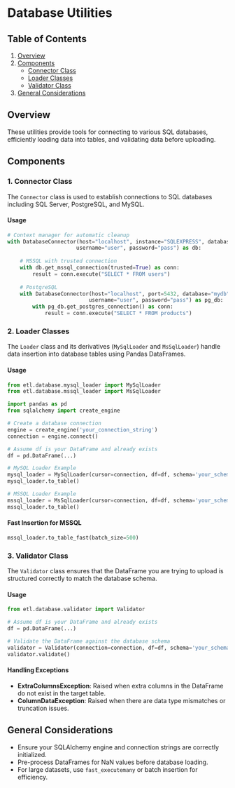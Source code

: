 # Database Utilities

## Table of Contents

1. [Overview](#overview)
2. [Components](#components)
   - [Connector Class](#1-connector-class)
   - [Loader Classes](#2-loader-classes)
   - [Validator Class](#3-validator-class)
3. [General Considerations](#general-considerations)

## Overview

These utilities provide tools for connecting to various SQL databases, efficiently loading data into tables, and validating data before uploading.

## Components

### 1. Connector Class

The `Connector` class is used to establish connections to SQL databases including SQL Server, PostgreSQL, and MySQL.

#### Usage

```python
# Context manager for automatic cleanup
with DatabaseConnector(host="localhost", instance="SQLEXPRESS", database="mydb", 
                      username="user", password="pass") as db:
    
    # MSSQL with trusted connection
    with db.get_mssql_connection(trusted=True) as conn:
        result = conn.execute("SELECT * FROM users")
    
    # PostgreSQL
    with DatabaseConnector(host="localhost", port=5432, database="mydb", 
                          username="user", password="pass") as pg_db:
        with pg_db.get_postgres_connection() as conn:
            result = conn.execute("SELECT * FROM products")
```

### 2. Loader Classes

The `Loader` class and its derivatives (`MySqlLoader` and `MsSqlLoader`) handle data insertion into database tables using Pandas DataFrames.

#### Usage

```python
from etl.database.mysql_loader import MySqlLoader
from etl.database.mssql_loader import MsSqlLoader

import pandas as pd
from sqlalchemy import create_engine

# Create a database connection
engine = create_engine('your_connection_string')
connection = engine.connect()

# Assume df is your DataFrame and already exists
df = pd.DataFrame(...)

# MySQL Loader Example
mysql_loader = MySqlLoader(cursor=connection, df=df, schema='your_schema', table='your_table')
mysql_loader.to_table()

# MSSQL Loader Example
mssql_loader = MsSqlLoader(cursor=connection, df=df, schema='your_schema', table='your_table')
mssql_loader.to_table()
```

#### Fast Insertion for MSSQL

```python
mssql_loader.to_table_fast(batch_size=500)
```

### 3. Validator Class

The `Validator` class ensures that the DataFrame you are trying to upload is structured correctly to match the database schema.

#### Usage

```python
from etl.database.validator import Validator

# Assume df is your DataFrame and already exists
df = pd.DataFrame(...)

# Validate the DataFrame against the database schema
validator = Validator(connection=connection, df=df, schema='your_schema', table='your_table')
validator.validate()
```

#### Handling Exceptions

- **ExtraColumnsException**: Raised when extra columns in the DataFrame do not exist in the target table.
- **ColumnDataException**: Raised when there are data type mismatches or truncation issues.

## General Considerations

- Ensure your SQLAlchemy engine and connection strings are correctly initialized.
- Pre-process DataFrames for NaN values before database loading.
- For large datasets, use `fast_executemany` or batch insertion for efficiency.
